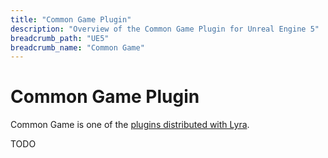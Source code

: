 ```yaml
---
title: "Common Game Plugin"
description: "Overview of the Common Game Plugin for Unreal Engine 5"
breadcrumb_path: "UE5"
breadcrumb_name: "Common Game"
---
```


# Common Game Plugin

Common Game is one of the
[plugins distributed with Lyra](/UE5/LyraStarterGame/Plugins/).


<todo>TODO</todo>
